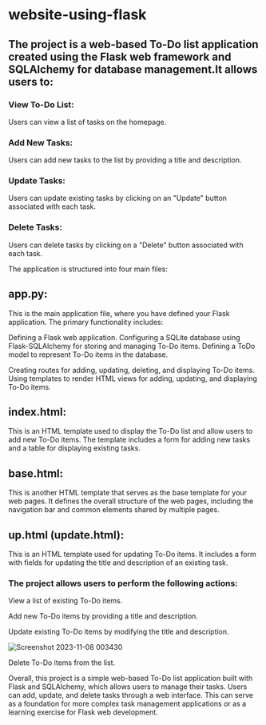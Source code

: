 # website-using-flask
##  The project is a web-based To-Do list application created using the Flask web framework and SQLAlchemy for database management.It allows users to:
### View To-Do List: 
Users can view a list of tasks on the homepage.
### Add New Tasks:
Users can add new tasks to the list by providing a title and description.

### Update Tasks: 
Users can update existing tasks by clicking on an "Update" button associated with each task.

### Delete Tasks: 
Users can delete tasks by clicking on a "Delete" button associated with each task.

The application is structured into four main files:
## app.py: 
This is the main application file, where you have defined your Flask application. The primary functionality includes:

Defining a Flask web application.
Configuring a SQLite database using Flask-SQLAlchemy for storing and managing To-Do items.
Defining a ToDo model to represent To-Do items in the database.

Creating routes for adding, updating, deleting, and displaying To-Do items.
Using templates to render HTML views for adding, updating, and displaying To-Do items.

## index.html: 
This is an HTML template used to display the To-Do list and allow users to add new To-Do items. The template includes a form for adding new tasks and a table for displaying existing tasks.

## base.html:
This is another HTML template that serves as the base template for your web pages. It defines the overall structure of the web pages, including the navigation bar and common elements shared by multiple pages.

## up.html (update.html): 
This is an HTML template used for updating To-Do items. It includes a form with fields for updating the title and description of an existing task.

### The project allows users to perform the following actions:

View a list of existing To-Do items.

Add new To-Do items by providing a title and description.

Update existing To-Do items by modifying the title and description.

![Screenshot 2023-11-08 003430](https://github.com/Ayush62022/website-using-flask/assets/140695614/7687365c-d99c-4d72-b627-28a8237692f3)


Delete To-Do items from the list.

Overall, this project is a simple web-based To-Do list application built with Flask and SQLAlchemy, which allows users to manage their tasks. Users can add, update, and delete tasks through a web interface. This can serve as a foundation for more complex task management applications or as a learning exercise for Flask web development.


